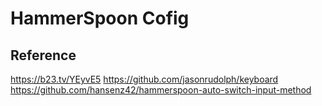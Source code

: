 # HammerSpoon Cofig

## Reference
https://b23.tv/YEyvE5
https://github.com/jasonrudolph/keyboard
https://github.com/hansenz42/hammerspoon-auto-switch-input-method
